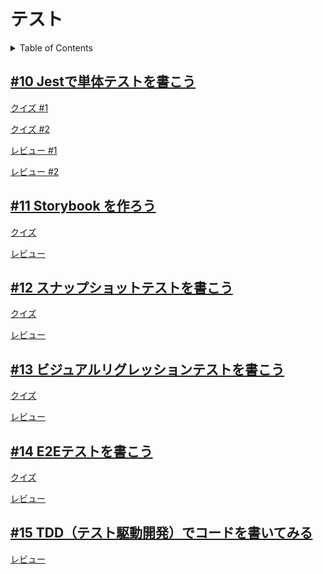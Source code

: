 # テスト

<!-- START doctoc generated TOC please keep comment here to allow auto update -->
<!-- DON'T EDIT THIS SECTION, INSTEAD RE-RUN doctoc TO UPDATE -->
<details>
<summary>Table of Contents</summary>

- [#10 Jestで単体テストを書こう](#10-jest%E3%81%A7%E5%8D%98%E4%BD%93%E3%83%86%E3%82%B9%E3%83%88%E3%82%92%E6%9B%B8%E3%81%93%E3%81%86)

</details>
<!-- END doctoc generated TOC please keep comment here to allow auto update -->

## [#10 Jestで単体テストを書こう](10_Jest)

[クイズ #1](https://github.com/KeisukeShimokawa/praha-challenges/tree/main/test_basics/10_Jest/task4-1)

[クイズ #2](https://github.com/KeisukeShimokawa/praha-challenges/tree/main/test_basics/10_Jest/task4-2)

[レビュー #1](https://github.com/KeisukeShimokawa/praha-challenges/pull/53)

[レビュー #2](https://github.com/KeisukeShimokawa/praha-challenges/pull/61)

## [#11 Storybook を作ろう](11_Storybook)

[クイズ](https://github.com/KeisukeShimokawa/praha-challenges/tree/main/test_basics/11_Storybook#%E8%AA%B2%E9%A1%8C-4-%E3%82%AF%E3%82%A4%E3%82%BA)

[レビュー](https://github.com/KeisukeShimokawa/praha-challenges/pull/58)

## [#12 スナップショットテストを書こう](12_SnapShotTest)

[クイズ](https://github.com/KeisukeShimokawa/praha-challenges/tree/main/test_basics/12_SnapShotTest#%E8%AA%B2%E9%A1%8C3)

[レビュー](https://github.com/KeisukeShimokawa/praha-challenges/pull/60)

## [#13 ビジュアルリグレッションテストを書こう](13_VisualRegressionTest)

[クイズ](https://github.com/KeisukeShimokawa/praha-challenges/tree/main/test_basics/13_VisualRegressionTest#%E8%AA%B2%E9%A1%8C3)

[レビュー](https://github.com/KeisukeShimokawa/praha-challenges/pull/63)

## [#14 E2Eテストを書こう](14_E2E_Test)

[クイズ](https://github.com/KeisukeShimokawa/praha-challenges/tree/main/test_basics/14_E2E_Test#%E8%AA%B2%E9%A1%8C3)

[レビュー](https://github.com/KeisukeShimokawa/praha-challenges/pull/66)

## [#15 TDD（テスト駆動開発）でコードを書いてみる](15_TDD)

[レビュー](https://github.com/KeisukeShimokawa/praha-challenges/pull/67)
